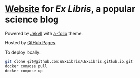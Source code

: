 
# [Website](https://uexlibris.github.io/) for *Ex Libris*, a popular science blog

Powered by [Jekyll](https://jekyllrb.com/) with [al-folio](https://github.com/alshedivat/al-folio) theme.

Hosted by <a href="https://pages.github.com/" target="_blank">GitHub Pages</a>.



To deploy locally: 

```bash
git clone git@github.com:uExLibris/uExLibris.github.io.git
docker compose pull
docker compose up
```


